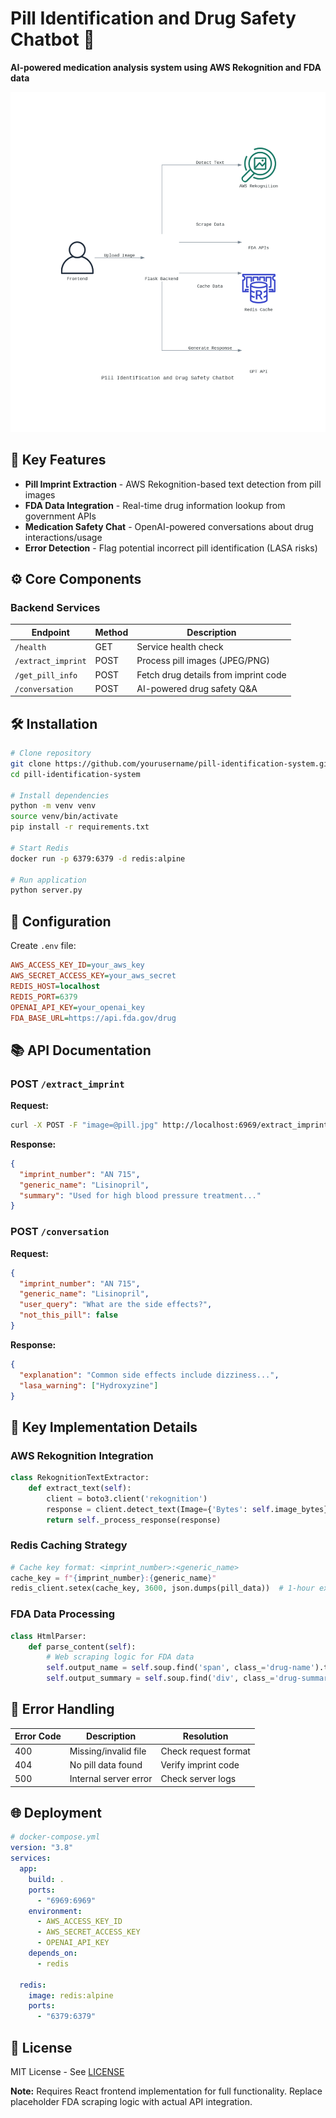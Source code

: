 # Pill Identification and Drug Safety Chatbot 💊

**AI-powered medication analysis system using AWS Rekognition and FDA data**

![System Architecture](./pillpal_architecture.png)

## 🚀 Key Features

- **Pill Imprint Extraction** - AWS Rekognition-based text detection from pill images
- **FDA Data Integration** - Real-time drug information lookup from government APIs
- **Medication Safety Chat** - OpenAI-powered conversations about drug interactions/usage
- **Error Detection** - Flag potential incorrect pill identification (LASA risks)

## ⚙️ Core Components

### Backend Services

| Endpoint           | Method | Description                          |
| ------------------ | ------ | ------------------------------------ |
| `/health`          | GET    | Service health check                 |
| `/extract_imprint` | POST   | Process pill images (JPEG/PNG)       |
| `/get_pill_info`   | POST   | Fetch drug details from imprint code |
| `/conversation`    | POST   | AI-powered drug safety Q&A           |

## 🛠️ Installation

```bash
# Clone repository
git clone https://github.com/yourusername/pill-identification-system.git
cd pill-identification-system

# Install dependencies
python -m venv venv
source venv/bin/activate
pip install -r requirements.txt

# Start Redis
docker run -p 6379:6379 -d redis:alpine

# Run application
python server.py
```

## 🔧 Configuration

Create `.env` file:

```ini
AWS_ACCESS_KEY_ID=your_aws_key
AWS_SECRET_ACCESS_KEY=your_aws_secret
REDIS_HOST=localhost
REDIS_PORT=6379
OPENAI_API_KEY=your_openai_key
FDA_BASE_URL=https://api.fda.gov/drug
```

## 📚 API Documentation

### POST `/extract_imprint`

**Request:**

```bash
curl -X POST -F "image=@pill.jpg" http://localhost:6969/extract_imprint
```

**Response:**

```json
{
  "imprint_number": "AN 715",
  "generic_name": "Lisinopril",
  "summary": "Used for high blood pressure treatment..."
}
```

### POST `/conversation`

**Request:**

```json
{
  "imprint_number": "AN 715",
  "generic_name": "Lisinopril",
  "user_query": "What are the side effects?",
  "not_this_pill": false
}
```

**Response:**

```json
{
  "explanation": "Common side effects include dizziness...",
  "lasa_warning": ["Hydroxyzine"]
}
```

## 🧠 Key Implementation Details

### AWS Rekognition Integration

```python
class RekognitionTextExtractor:
    def extract_text(self):
        client = boto3.client('rekognition')
        response = client.detect_text(Image={'Bytes': self.image_bytes})
        return self._process_response(response)
```

### Redis Caching Strategy

```python
# Cache key format: <imprint_number>:<generic_name>
cache_key = f"{imprint_number}:{generic_name}"
redis_client.setex(cache_key, 3600, json.dumps(pill_data))  # 1-hour expiry
```

### FDA Data Processing

```python
class HtmlParser:
    def parse_content(self):
        # Web scraping logic for FDA data
        self.output_name = self.soup.find('span', class_='drug-name').text
        self.output_summary = self.soup.find('div', class_='drug-summary').text
```

## 🚨 Error Handling

| Error Code | Description           | Resolution           |
| ---------- | --------------------- | -------------------- |
| 400        | Missing/invalid file  | Check request format |
| 404        | No pill data found    | Verify imprint code  |
| 500        | Internal server error | Check server logs    |

## 🌐 Deployment

```yaml
# docker-compose.yml
version: "3.8"
services:
  app:
    build: .
    ports:
      - "6969:6969"
    environment:
      - AWS_ACCESS_KEY_ID
      - AWS_SECRET_ACCESS_KEY
      - OPENAI_API_KEY
    depends_on:
      - redis

  redis:
    image: redis:alpine
    ports:
      - "6379:6379"
```

## 📝 License

MIT License - See [LICENSE](LICENSE)

**Note:** Requires React frontend implementation for full functionality. Replace placeholder FDA scraping logic with actual API integration.
